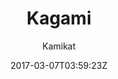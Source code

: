 ---
title: "Kagami"
github: https://github.com/kamikat/jekyll-theme-kagami
demo: https://banana.moe/jekyll-theme-kagami/about.html
author: Kamikat

ssg:
  - Jekyll
cms:
  - No Cms
date: 2017-03-07T03:59:23Z
github_branch: master
stale: true
---
